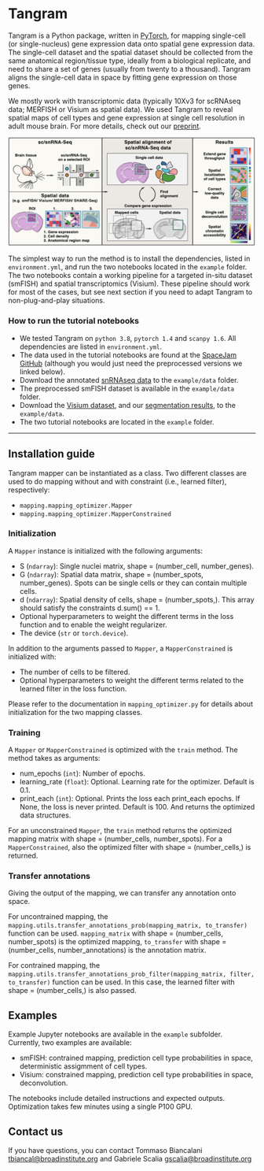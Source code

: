 # Tangram

Tangram is a Python package, written in [PyTorch](https://pytorch.org/), for mapping single-cell (or single-nucleus) gene expression data onto spatial gene expression data.  The single-cell dataset and the spatial dataset should be collected from the same anatomical region/tissue type, ideally from a biological replicate, and need to share a set of genes (usually from twenty to a thousand). Tangram aligns the single-cell data in space by fitting gene expression on those genes. 

We mostly work with transcriptomic data (typically 10Xv3 for scRNAseq data; MERFISH or Visium as spatial data). We used Tangram to reveal spatial maps of cell types and gene expression at single cell resolution in adult mouse brain. For more details, check out our [preprint](https://www.biorxiv.org/content/10.1101/2020.08.29.272831v1).

![Tangram](figures/tangram.png)

The simplest way to run the method is to install the dependencies, listed in `environment.yml`, and run the two notebooks located in the `example` folder. The two notebooks contain a working pipeline for a targeted in-situ dataset (smFISH) and spatial transcriptomics (Visium). These pipeline should work for most of the cases, but see next section if you need to adapt Tangram to non-plug-and-play situations.


### How to run the tutorial notebooks
- We tested Tangram on `python 3.8`, `pytorch 1.4` and `scanpy 1.6`. All dependencies are listed in `environment.yml`.
- The data used in the tutorial notebooks are found at the [SpaceJam GitHub](https://github.com/spacetx-spacejam/data) (although you would just need the preprocessed versions we linked below).
- Download the annotated [snRNAseq data](https://console.cloud.google.com/storage/browser/_details/mapping-dataset/visp_sn_tpm_small_0430.h5ad) to the `example/data` folder.
- The preprocessed smFISH dataset is available in the `example/data` folder.
- Download the [Visium dataset](https://storage.googleapis.com/tommaso-brain-data/tangram_demo/Allen-Visium_Allen1_cell_count.h5ad), and our [segmentation results](https://storage.googleapis.com/tommaso-brain-data/tangram_demo/Allen-Visium_Allen1_cell_centroids.pkl), to the `example/data`.
- The two tutorial notebooks are located in the `example` folder.

***
## Installation guide

Tangram mapper can be instantiated as a class. Two different classes are used to do mapping without and with constraint (i.e., learned filter), respectively:
- `mapping.mapping_optimizer.Mapper` 
- `mapping.mapping_optimizer.MapperConstrained`

### Initialization

A `Mapper` instance is initialized with the following arguments:
- S (`ndarray`): Single nuclei matrix, shape = (number_cell, number_genes).
- G (`ndarray`): Spatial data matrix, shape = (number_spots, number_genes). Spots can be single cells or they can contain multiple cells.
- d (`ndarray`): Spatial density of cells, shape = (number_spots,). This array should satisfy the constraints d.sum() == 1.
- Optional hyperparameters to weight the different terms in the loss function and to enable the weight regularizer.
- The device (`str` or `torch.device`).

In addition to the arguments passed to `Mapper`, a `MapperConstrained` is initialized with:
- The number of cells to be filtered.
- Optional hyperparameters to weight the different terms related to the learned filter in the loss function.

Please refer to the documentation in `mapping_optimizer.py` for details about initialization for the two mapping classes.

### Training

A `Mapper` or  `MapperConstrained` is optimized with the `train` method. The method takes as arguments:
- num_epochs (`int`): Number of epochs.
- learning_rate (`float`): Optional. Learning rate for the optimizer. Default is 0.1.
- print_each (`int`): Optional. Prints the loss each print_each epochs. If None, the loss is never printed. Default is 100.
And returns the optimized data structures.

For an unconstrained `Mapper`, the `train` method returns the optimized mapping matrix with shape = (number_cells, number_spots). For a `MapperConstrained`, also the optimized filter with shape = (number_cells,) is returned. 

### Transfer annotations

Giving the output of the mapping, we can transfer any annotation onto space. 

For uncontrained mapping, the `mapping.utils.transfer_annotations_prob(mapping_matrix, to_transfer)` function can be used. `mapping_matrix` with shape = (number_cells, number_spots) is the optimized mapping, `to_transfer` with shape = (number_cells, number_annotations) is the annotation matrix. 

For contrained mapping, the `mapping.utils.transfer_annotations_prob_filter(mapping_matrix, filter, to_transfer)` function can be used. In this case, the learned filter with shape = (number_cells,) is also passed. 

## Examples

Example Jupyter notebooks are available in the `example` subfolder. Currently, two examples are available:
- smFISH: contrained mapping, prediction cell type probabilities in space, deterministic assigmment of cell types.
- Visium: constrained mapping, prediction cell type probabilities in space, deconvolution.

The notebooks include detailed instructions and expected outputs. Optimization takes few minutes using a single P100 GPU.

## Contact us
If you have questions, you can contact Tommaso Biancalani <tbiancal@broadinstitute.org> and Gabriele Scalia <gscalia@broadinstitute.org>
